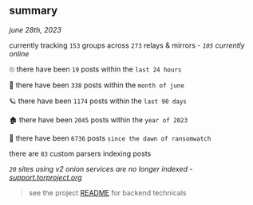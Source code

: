 
## summary
_june 28th, 2023_

currently tracking `153` groups across `273` relays & mirrors - _`105` currently online_

⏲ there have been `19` posts within the `last 24 hours`

🦈 there have been `338` posts within the `month of june`

🪐 there have been `1174` posts within the `last 90 days`

🏚 there have been `2045` posts within the `year of 2023`

🦕 there have been `6736` posts `since the dawn of ransomwatch`

there are `83` custom parsers indexing posts

_`20` sites using v2 onion services are no longer indexed - [support.torproject.org](https://support.torproject.org/onionservices/v2-deprecation/)_

> see the project [README](https://github.com/joshhighet/ransomwatch#ransomwatch--) for backend technicals
